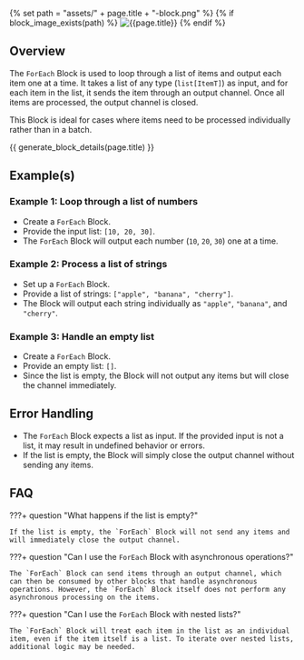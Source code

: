 {% set path = "assets/" + page.title + "-block.png" %}
{% if block_image_exists(path) %}
![{{page.title}}]({{path}})
{% endif %}

## Overview
The `ForEach` Block is used to loop through a list of items and output each item one at a time. It takes a list of any type (`list[ItemT]`) as input, and for each item in the list, it sends the item through an output channel. Once all items are processed, the output channel is closed.

This Block is ideal for cases where items need to be processed individually rather than in a batch.

{{ generate_block_details(page.title) }}

## Example(s)

### Example 1: Loop through a list of numbers
- Create a `ForEach` Block.
- Provide the input list: `[10, 20, 30]`.
- The `ForEach` Block will output each number (`10`, `20`, `30`) one at a time.

### Example 2: Process a list of strings
- Set up a `ForEach` Block.
- Provide a list of strings: `["apple", "banana", "cherry"]`.
- The Block will output each string individually as `"apple"`, `"banana"`, and `"cherry"`.

### Example 3: Handle an empty list
- Create a `ForEach` Block.
- Provide an empty list: `[]`.
- Since the list is empty, the Block will not output any items but will close the channel immediately.

## Error Handling
- The `ForEach` Block expects a list as input. If the provided input is not a list, it may result in undefined behavior or errors.
- If the list is empty, the Block will simply close the output channel without sending any items.

## FAQ

???+ question "What happens if the list is empty?"
    
    If the list is empty, the `ForEach` Block will not send any items and will immediately close the output channel.

???+ question "Can I use the `ForEach` Block with asynchronous operations?"
    
    The `ForEach` Block can send items through an output channel, which can then be consumed by other blocks that handle asynchronous operations. However, the `ForEach` Block itself does not perform any asynchronous processing on the items.

???+ question "Can I use the `ForEach` Block with nested lists?"
    
    The `ForEach` Block will treat each item in the list as an individual item, even if the item itself is a list. To iterate over nested lists, additional logic may be needed.